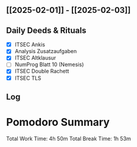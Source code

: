 ## [[2025-02-01]] - [[2025-02-03]]

## Daily Deeds & Rituals

- [x] ITSEC Ankis
- [x] Analysis  Zusatzaufgaben
- [x] ITSEC Altklausur
- [ ] NumProg Blatt 10 (Nemesis)
- [x] ITSEC Double Rachett
- [x] ITSEC TLS

## Log


# Pomodoro Summary

Total Work Time: 4h 50m
Total Break Time: 1h 53m
